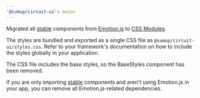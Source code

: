 ```yaml
---
'@sumup/circuit-ui': major
---
```


Migrated all [stable](https://circuit.sumup.com/?path=/docs/introduction-component-lifecycle--docs) components from [Emotion.js](https://github.com/emotion-js/emotion) to [CSS Modules](https://github.com/css-modules/css-modules).

The styles are bundled and exported as a single CSS file as `@sumup/circuit-ui/styles.css`. Refer to your framework's documentation on how to include the styles globally in your application.

The CSS file includes the base styles, so the BaseStyles component has been removed.

If you are only importing [stable](https://circuit.sumup.com/?path=/docs/introduction-component-lifecycle--docs) components and aren't using Emotion.js in your app, you can remove all Emotion.js-related dependencies.
